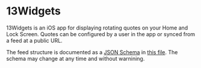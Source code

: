 # 13Widgets

13Widgets is an iOS app for displaying rotating quotes on your Home and Lock Screen. Quotes can be configured by a user in the app or synced from a feed at a public URL.

The feed structure is documented as a [JSON Schema](https://json-schema.org) in [this file](feeds/schema.json). The schema may change at any time and without warnining.